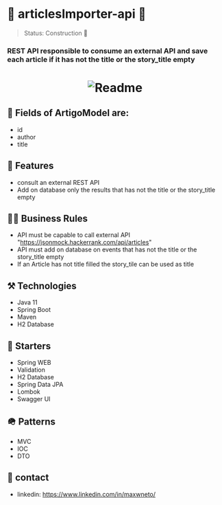 # 📰 articlesImporter-api 📰

> Status: Construction 🚧
### REST API responsible to consume an external API and save each article  if it has not the title or the story_title empty

<h1 align="center">
  <img alt="Readme" title="Readme" src="https://user-images.githubusercontent.com/87916631/174625938-aa11deee-b282-47ee-a9e2-eb4c02331752.JPG"/>
</h1>

## 🔘 Fields of ArtigoModel are:
+ id
+ author
+ title

## 📔 Features
+ consult an external REST API
+ Add on database only the results that has not the title or the story_title empty

## 🤝🏽 Business Rules

+ API must be capable to call external API "https://jsonmock.hackerrank.com/api/articles"
+ API must add on database on events that has not the title or the story_title empty
+ If an Article has not title filled the story_tile can be used as title

## ⚒️ Technologies
+ Java 11
+ Spring Boot
+ Maven
+ H2 Database


## 🌱 Starters
+ Spring WEB
+ Validation
+ H2 Database
+ Spring Data JPA
+ Lombok
+ Swagger UI

## 🪖 Patterns
+ MVC
+ IOC
+ DTO

## 📲 contact
+ linkedin: https://www.linkedin.com/in/maxwneto/

